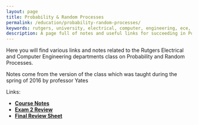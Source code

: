 ```yaml
---
layout: page
title: Probability & Random Processes
permalink: /education/probability-random-processes/
keywords: rutgers, university, electrical, computer, engineering, ece, 14:332:226, ECE226
description: A page full of notes and useful links for succeeding in Porbability and Random Processes at Rutgers University. 
---
```

  
Here you will find various links and notes related to the Rutgers Electrical and Computer Engineering departments class on Probability and Random Processes.

Notes come from the version of the class which was taught during the spring of 2016 by professor Yates

Links:

- [**Course Notes**](notes/)
- [**Exam 2 Review**](exam-2/)
- [**Final Review Sheet**](final-review/)
